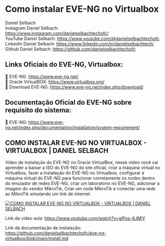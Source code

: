 # Como instalar EVE-NG no Virtualbox

Daniel Selbach<br>
Instagram Daniel Selbach: https://www.instagram.com/danielselbachtechofc/<br>
YouTube Daniel Selbach: https://www.youtube.com/@danielselbachtechofc<br>
Linkedin Daniel Selbach: https://www.linkedin.com/in/danielselbachtech/<br>
Github Daniel Selbach: https://github.com/danielselbachtechofc<br>


## **Links Oficiais do EVE-NG, Virtualbox:**
🔴 EVE-NG: https://www.eve-ng.net/<br>
🔴 Oracle VirtualBOX: https://www.virtualbox.org/<br>
🔴 Download EVE-NG: https://www.eve-ng.net/index.php/download/<br>

## **Documentação Oficial do EVE-NG sobre requisito do sistema:**
🔴 EVE-NG: https://www.eve-ng.net/index.php/documentation/installation/system-requirement/


## **COMO INSTALAR EVE-NG NO VIRTUALBOX - VIRTUALBOX | DANIEL SELBACH**

Vídeo de instalação do EVE-NG no Oracle VirtualBox, nesse vídeo você vai aprender a baixar a ISO do EVE-NG do site oficial, criar a máquina virtual no Virtualbox, fazer a instalação do EVE-NG no Virtualbox, configurar a máquina virtual do EVE-NG para funcionar corretamente os nodes dentro do emulador de redes EVE-NG, criar um laboratório no EVE-NG, adicionar a imagem do vendor MikroTik, Criar um node MikroTik e conectar uma rede ao MikroTik simulando um link de internet.

[![COMO INSTALAR EVE-NG NO VIRTUALBOX - VIRTUALBOX | DANIEL SELBACH](http://img.youtube.com/vi/gjPos-4JMiY/0.png)](https://www.youtube.com/watch?v=gjPos-4JMiY "COMO INSTALAR EVE-NG NO VIRTUALBOX - VIRTUALBOX | DANIEL SELBACH")

Link da vídeo aula: https://www.youtube.com/watch?v=gjPos-4JMiY

Link da documentação de instalação: https://github.com/danielselbachtechofc/eve-ng-virtualbox/blob/main/install.md
